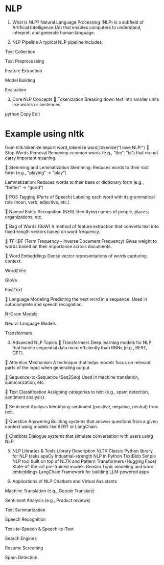 # NLP


1. What is NLP?
Natural Language Processing (NLP) is a subfield of Artificial Intelligence (AI) that enables computers to understand, interpret, and generate human language.

2. NLP Pipeline
A typical NLP pipeline includes:

Text Collection

Text Preprocessing

Feature Extraction

Model Building

Evaluation

3. Core NLP Concepts
🔹 Tokenization
Breaking down text into smaller units like words or sentences.

python
Copy
Edit
# Example using nltk
from nltk.tokenize import word_tokenize
word_tokenize("I love NLP!")
🔹 Stop Words Removal
Removing common words (e.g., "the", "is") that do not carry important meaning.

🔹 Stemming and Lemmatization
Stemming: Reduces words to their root form (e.g., "playing" → "play")

Lemmatization: Reduces words to their base or dictionary form (e.g., "better" → "good")

🔹 POS Tagging (Parts of Speech)
Labeling each word with its grammatical role (noun, verb, adjective, etc.).

🔹 Named Entity Recognition (NER)
Identifying names of people, places, organizations, etc.

🔹 Bag of Words (BoW)
A method of feature extraction that converts text into fixed-length vectors based on word frequency.

🔹 TF-IDF (Term Frequency – Inverse Document Frequency)
Gives weight to words based on their importance across documents.

🔹 Word Embeddings
Dense vector representations of words capturing context:

Word2Vec

GloVe

FastText

🔹 Language Modeling
Predicting the next word in a sequence. Used in autocomplete and speech recognition.

N-Gram Models

Neural Language Models

Transformers

4. Advanced NLP Topics
🔸 Transformers
Deep learning models for NLP that handle sequential data more efficiently than RNNs (e.g., BERT, GPT).

🔸 Attention Mechanism
A technique that helps models focus on relevant parts of the input when generating output.

🔸 Sequence-to-Sequence (Seq2Seq)
Used in machine translation, summarization, etc.

🔸 Text Classification
Assigning categories to text (e.g., spam detection, sentiment analysis).

🔸 Sentiment Analysis
Identifying sentiment (positive, negative, neutral) from text.

🔸 Question Answering
Building systems that answer questions from a given context using models like BERT or LangChain.

🔸 Chatbots
Dialogue systems that simulate conversation with users using NLP.

5. NLP Libraries & Tools
Library	Description
NLTK	Classic Python library for NLP tasks
spaCy	Industrial-strength NLP in Python
TextBlob	Simple NLP tool built on top of NLTK and Pattern
Transformers (Hugging Face)	State-of-the-art pre-trained models
Gensim	Topic modeling and word embeddings
LangChain	Framework for building LLM-powered apps

6. Applications of NLP
Chatbots and Virtual Assistants

Machine Translation (e.g., Google Translate)

Sentiment Analysis (e.g., Product reviews)

Text Summarization

Speech Recognition

Text-to-Speech & Speech-to-Text

Search Engines

Resume Screening

Spam Detection
